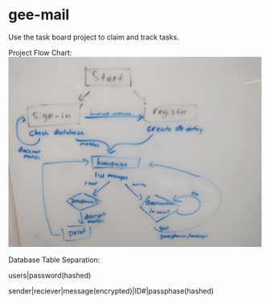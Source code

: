 # gee-mail
Use the task board project to claim and track tasks.

Project Flow Chart:
![Flow Chart](https://github.com/colbybanbury/gee-mail/blob/master/photos/IMG_20171025_134010.jpg)

Database Table Separation: 

users|password(hashed) 

sender|reciever|message(encrypted)|ID#|passphase(hashed)
